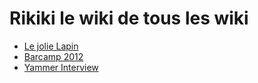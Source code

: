 # Rikiki le wiki de tous les wiki
- [Le jolie Lapin](lapin/)
- [Barcamp 2012](barcamp_2012/)
- [Yammer Interview](yammer/)